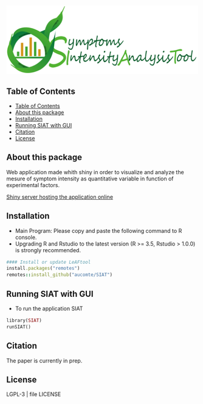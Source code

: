 

![SIAT Logo](./inst/app/www/SIATtransparent.png)

## Table of Contents
<!-- TOC depthFrom:2 depthTo:3 withLinks:1 updateOnSave:1 orderedList:0 -->

- [Table of Contents](#table-of-contents)
- [About this package](#about-this-package)
- [Installation](#installation)
- [Running SIAT with GUI](#running-siat-with-gui)
- [Citation](#citation)
- [License](#license)

<!-- /TOC -->

## About this package

Web application made whith shiny in order to visualize and analyze the mesure of symptom intensity as quantitative variable in function of experimental factors.

[Shiny server hosting the application online](http://bioinfo-shiny.ird.fr:3838/AnalyseSymptoms/)

## Installation

  * Main Program: Please copy and paste the following command to R console.
  * Upgrading R and Rstudio to the latest version (R >= 3.5, Rstudio > 1.0.0) is strongly recommended.

``` ruby
#### Install or update LeAFtool
install.packages("remotes")
remotes::install_github("aucomte/SIAT")

```

## Running SIAT with GUI

  * To run the application SIAT

```ruby
library(SIAT)
runSIAT()
```

## Citation
The paper is currently in prep.

## License

LGPL-3 | file LICENSE
